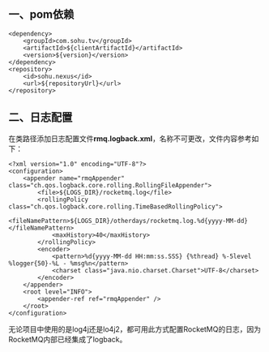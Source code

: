 ## 一、<span id="pom">pom依赖</span>

```
<dependency>
    <groupId>com.sohu.tv</groupId>
    <artifactId>${clientArtifactId}</artifactId>
    <version>${version}</version>
</dependency>
<repository>
    <id>sohu.nexus</id>
    <url>${repositoryUrl}</url>
</repository>
```

## 二、<span id="logback">日志配置</span>

在类路径添加日志配置文件**rmq.logback.xml**，名称不可更改，文件内容参考如下：

```
<?xml version="1.0" encoding="UTF-8"?>
<configuration>
    <appender name="rmqAppender" class="ch.qos.logback.core.rolling.RollingFileAppender">
        <file>${LOGS_DIR}/rocketmq.log</file>
        <rollingPolicy class="ch.qos.logback.core.rolling.TimeBasedRollingPolicy">
            <fileNamePattern>${LOGS_DIR}/otherdays/rocketmq.log.%d{yyyy-MM-dd}</fileNamePattern>
            <maxHistory>40</maxHistory>
        </rollingPolicy>
        <encoder>
            <pattern>%d{yyyy-MM-dd HH:mm:ss.SSS} {%thread} %-5level %logger{50}-%L - %msg%n</pattern>
            <charset class="java.nio.charset.Charset">UTF-8</charset>
        </encoder>
    </appender>
    <root level="INFO">
        <appender-ref ref="rmqAppender" />
    </root>
</configuration>
```

无论项目中使用的是log4j还是lo4j2，都可用此方式配置RocketMQ的日志，因为RocketMQ内部已经集成了logback。